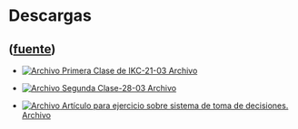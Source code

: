 # Descargas
([fuente](https://campus.exactas.uba.ar/course/view.php?id=1027&section=5))
---
  - [![Archivo](https://campus.exactas.uba.ar/theme/image.php/magazine/core/1462913092/f/pdf) Primera Clase de IKC-21-03 Archivo](https://campus.exactas.uba.ar/mod/resource/view.php?id=60345)

  - [![Archivo](https://campus.exactas.uba.ar/theme/image.php/magazine/core/1462913092/f/pdf) Segunda Clase-28-03 Archivo](https://campus.exactas.uba.ar/mod/resource/view.php?id=60346)

  - [![Archivo](https://campus.exactas.uba.ar/theme/image.php/magazine/core/1462913092/f/pdf) Artículo para ejercicio sobre sistema de toma de decisiones. Archivo](https://campus.exactas.uba.ar/mod/resource/view.php?id=60347)

